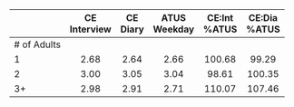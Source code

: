 
|                      | CE<br>Interview |  CE<br>Diary | ATUS<br>Weekday | CE:Int<br>%ATUS | CE:Dia<br>%ATUS |
| -------------------- | :----------: | :----------: | :----------: | :----------: | :----------: |
| # of Adults          |              |              |              |              |              |
| 1                    |         2.68 |         2.64 |         2.66 |       100.68 |        99.29 |
| 2                    |         3.00 |         3.05 |         3.04 |        98.61 |       100.35 |
| 3+                   |         2.98 |         2.91 |         2.71 |       110.07 |       107.46 |

